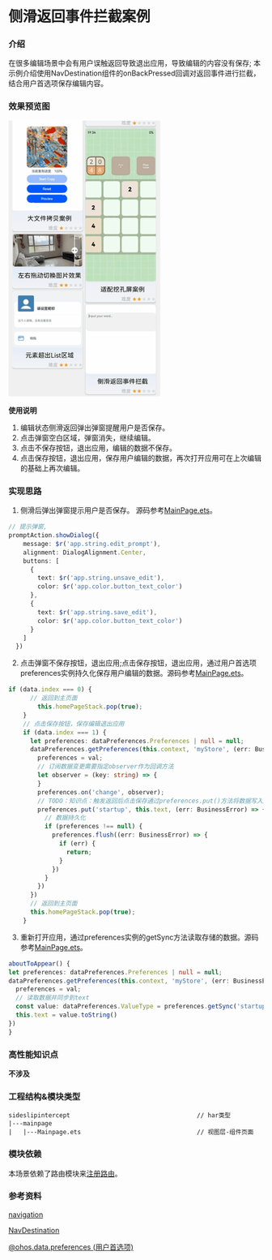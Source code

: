  # 侧滑返回事件拦截案例

### 介绍

  在很多编辑场景中会有用户误触返回导致退出应用，导致编辑的内容没有保存;
  本示例介绍使用NavDestination组件的onBackPressed回调对返回事件进行拦截，结合用户首选项保存编辑内容。

### 效果预览图

 <img src="../../product/entry/src/main/resources/base/media/side_slip_Intercept.gif" width="300">

**使用说明**
1. 编辑状态侧滑返回弹出弹窗提醒用户是否保存。
2. 点击弹窗空白区域，弹窗消失，继续编辑。
3. 点击不保存按钮，退出应用，编辑的数据不保存。
4. 点击保存按钮，退出应用，保存用户编辑的数据，再次打开应用可在上次编辑的基础上再次编辑。

### 实现思路
1. 侧滑后弹出弹窗提示用户是否保存。 源码参考[MainPage.ets](src/main/ets/components/MainPage.ets)。

  ```ts
  // 提示弹窗,
  promptAction.showDialog({
      message: $r('app.string.edit_prompt'),
      alignment: DialogAlignment.Center,
      buttons: [
        {
          text: $r('app.string.unsave_edit'),
          color: $r('app.color.button_text_color')
        },
        {
          text: $r('app.string.save_edit'),
          color: $r('app.color.button_text_color')
        }
      ]
    })
  ```

2. 点击弹窗不保存按钮，退出应用;点击保存按钮，退出应用，通过用户首选项preferences实例持久化保存用户编辑的数据。源码参考[MainPage.ets](src/main/ets/components/MainPage.ets)。

  ```ts
  if (data.index === 0) {
        // 返回到主页面
          this.homePageStack.pop(true);
      }
      // 点击保存按钮，保存编辑退出应用
      if (data.index === 1) {
        let preferences: dataPreferences.Preferences | null = null;
        dataPreferences.getPreferences(this.context, 'myStore', (err: BusinessError, val: dataPreferences.Preferences) => {
          preferences = val;
          // 订阅数据变更需要指定observer作为回调方法
          let observer = (key: string) => {
          }
          preferences.on('change', observer);
          // TODO：知识点：触发返回后点击保存通过preferences.put()方法将数据写入到preferences实例中，持久化存储数据
          preferences.put('startup', this.text, (err: BusinessError) => {
            // 数据持久化
            if (preferences !== null) {
              preferences.flush((err: BusinessError) => {
                if (err) {
                  return;
                }
              })
            }
          })
        })
        // 返回到主页面
        this.homePageStack.pop(true);
      }
  ```

3. 重新打开应用，通过preferences实例的getSync方法读取存储的数据。源码参考[MainPage.ets](src/main/ets/components/MainPage.ets)。

  ```ts
  aboutToAppear() {
  let preferences: dataPreferences.Preferences | null = null;
  dataPreferences.getPreferences(this.context, 'myStore', (err: BusinessError, val: dataPreferences.Preferences) => {
    preferences = val;
    // 读取数据并同步到text
    const value: dataPreferences.ValueType = preferences.getSync('startup', this.text);
    this.text = value.toString()
  })
}
  ```


### 高性能知识点

**不涉及**

### 工程结构&模块类型

   ```
   sideslipintercept                                   // har类型
   |---mainpage
   |   |---Mainpage.ets                                // 视图层-组件页面 
   ```

### 模块依赖

本场景依赖了路由模块来[注册路由](../routermodule/src/main/ets/router/DynamicsRouter.ets)。

### 参考资料

[navigation](https://developer.huawei.com/consumer/cn/doc/harmonyos-references/ts-basic-components-navigation-0000001821000861)

[NavDestination](https://developer.huawei.com/consumer/cn/doc/harmonyos-references/ts-basic-components-navdestination-0000001774280918)

[@ohos.data.preferences (用户首选项)](https://developer.harmonyos.com/cn/docs/documentation/doc-references-V2/js-apis-data-preferences-0000001580026194-V2)
